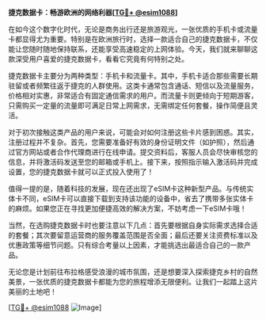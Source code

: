 **捷克数据卡：畅游欧洲的网络利器[[TG💪+ @esim1088](https://t.me/s/esim1088)]**

在如今这个数字化时代，无论是商务出行还是旅游观光，一张优质的手机卡或流量卡都显得尤为重要。特别是在欧洲旅行时，选择一款适合自己的捷克数据卡，不仅能让您随时随地保持联系，还能享受高速稳定的上网体验。今天，我们就来聊聊这款深受用户喜爱的捷克数据卡，看看它究竟有何特别之处。

捷克数据卡主要分为两种类型：手机卡和流量卡。其中，手机卡适合那些需要长期驻留或者频繁往返于捷克的人群使用。这类卡通常包含通话、短信以及流量服务，价格相对实惠，非常适合有固定通信需求的用户。而流量卡则更倾向于短期游客，只需购买一定量的流量即可满足日常上网需求，无需绑定任何套餐，操作简便且灵活。

对于初次接触这类产品的用户来说，可能会对如何注册这些卡片感到困惑。其实，注册过程并不复杂。首先，您需要准备好有效的身份证明文件（如护照），然后通过官方网站或者合作代理商进行在线申请。提交资料后，客服人员会尽快审核您的信息，并将激活码发送至您的邮箱或手机上。接下来，按照指示输入激活码并完成设置，您的捷克数据卡就可以正式投入使用了！

值得一提的是，随着科技的发展，现在还出现了eSIM卡这种新型产品。与传统实体卡不同，eSIM卡可以直接下载到支持该功能的设备中，省去了携带多张实体卡的麻烦。如果您正在寻找更加便捷高效的解决方案，不妨考虑一下eSIM卡哦！

当然，在选购捷克数据卡时也要注意以下几点：首先要根据自身实际需求选择合适的套餐；其次要留意运营商的服务覆盖范围是否全面；最后还要关注资费标准以及优惠政策等细节问题。只有综合考量以上因素，才能挑选出最适合自己的一款产品。

无论您是计划前往布拉格感受浪漫的城市氛围，还是想要深入探索捷克乡村的自然美景，一张优质的捷克数据卡都能为您的旅程增添无限便利。让我们一起踏上这片美丽的土地吧！

[[TG💪+ @esim1088](https://t.me/s/esim1088) ![Image](https://i.postimg.cc/4NQfJmqS/Snipaste-2025-05-13-00-14-12.png)]